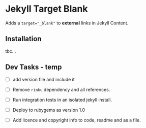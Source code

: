 # Jekyll Target Blank

Adds a `target="_blank"` to __external__ links in Jekyll Content.

## Installation

tbc...

## Dev Tasks - temp

- [ ] add version file and include it

- [ ] Remove `rinku` dependency and all references.

- [ ] Run integration tests in an isolated jekyll install.

- [ ] Deploy to rubygems as version 1.0
 
- [ ] Add licence and copyright info to code, readme and as a file.